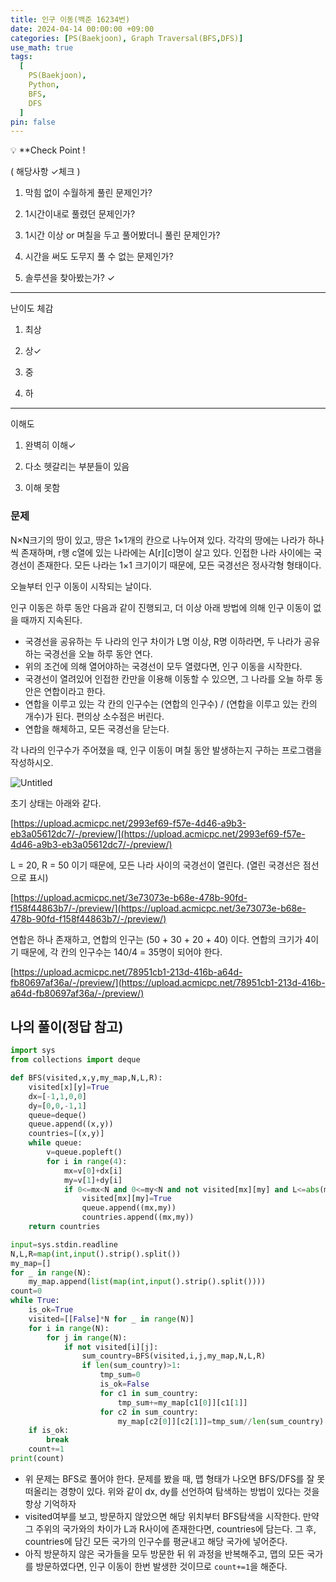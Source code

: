 ```yaml
---
title: 인구 이동(백준 16234번)
date: 2024-04-14 00:00:00 +09:00
categories: [PS(Baekjoon), Graph Traversal(BFS,DFS)]
use_math: true
tags:
  [
    PS(Baekjoon),
    Python,
    BFS,
    DFS
  ]
pin: false
---
```


💡 **Check Point !

( 해당사항 ✓체크 )

1. 막힘 없이 수월하게 풀린 문제인가? 

2. 1시간이내로 풀렸던 문제인가?

3. 1시간 이상 or 며칠을 두고 풀어봤더니 풀린 문제인가?

4. 시간을 써도 도무지 풀 수 없는 문제인가?

5. 솔루션을 찾아봤는가? ✓

---

난이도 체감

1. 최상

2. 상✓

3. 중

4. 하

---

이해도

1. 완벽히 이해✓

2. 다소 헷갈리는 부분들이 있음

3. 이해 못함

### 문제

N×N크기의 땅이 있고, 땅은 1×1개의 칸으로 나누어져 있다. 각각의 땅에는 나라가 하나씩 존재하며, r행 c열에 있는 나라에는 A[r][c]명이 살고 있다. 인접한 나라 사이에는 국경선이 존재한다. 모든 나라는 1×1 크기이기 때문에, 모든 국경선은 정사각형 형태이다.

오늘부터 인구 이동이 시작되는 날이다.

인구 이동은 하루 동안 다음과 같이 진행되고, 더 이상 아래 방법에 의해 인구 이동이 없을 때까지 지속된다.

- 국경선을 공유하는 두 나라의 인구 차이가 L명 이상, R명 이하라면, 두 나라가 공유하는 국경선을 오늘 하루 동안 연다.
- 위의 조건에 의해 열어야하는 국경선이 모두 열렸다면, 인구 이동을 시작한다.
- 국경선이 열려있어 인접한 칸만을 이용해 이동할 수 있으면, 그 나라를 오늘 하루 동안은 연합이라고 한다.
- 연합을 이루고 있는 각 칸의 인구수는 (연합의 인구수) / (연합을 이루고 있는 칸의 개수)가 된다. 편의상 소수점은 버린다.
- 연합을 해체하고, 모든 국경선을 닫는다.

각 나라의 인구수가 주어졌을 때, 인구 이동이 며칠 동안 발생하는지 구하는 프로그램을 작성하시오.

![Untitled](https://github.com/gihuni99/gihuni99.github.io/assets/90080065/fd0034cc-7410-4f60-b0a2-fb50b74a60bf)

초기 상태는 아래와 같다.

[https://upload.acmicpc.net/2993ef69-f57e-4d46-a9b3-eb3a05612dc7/-/preview/](https://upload.acmicpc.net/2993ef69-f57e-4d46-a9b3-eb3a05612dc7/-/preview/)

L = 20, R = 50 이기 때문에, 모든 나라 사이의 국경선이 열린다. (열린 국경선은 점선으로 표시)

[https://upload.acmicpc.net/3e73073e-b68e-478b-90fd-f158f44863b7/-/preview/](https://upload.acmicpc.net/3e73073e-b68e-478b-90fd-f158f44863b7/-/preview/)

연합은 하나 존재하고, 연합의 인구는 (50 + 30 + 20 + 40) 이다. 연합의 크기가 4이기 때문에, 각 칸의 인구수는 140/4 = 35명이 되어야 한다.

[https://upload.acmicpc.net/78951cb1-213d-416b-a64d-fb80697af36a/-/preview/](https://upload.acmicpc.net/78951cb1-213d-416b-a64d-fb80697af36a/-/preview/)

## 나의 풀이(정답 참고)

```python
import sys
from collections import deque

def BFS(visited,x,y,my_map,N,L,R):
    visited[x][y]=True
    dx=[-1,1,0,0]
    dy=[0,0,-1,1]
    queue=deque()
    queue.append((x,y))
    countries=[(x,y)]
    while queue:
        v=queue.popleft()
        for i in range(4):
            mx=v[0]+dx[i]
            my=v[1]+dy[i]
            if 0<=mx<N and 0<=my<N and not visited[mx][my] and L<=abs(my_map[v[0]][v[1]]-my_map[mx][my])<=R:
                visited[mx][my]=True
                queue.append((mx,my))
                countries.append((mx,my))
    return countries

input=sys.stdin.readline
N,L,R=map(int,input().strip().split())
my_map=[]
for _ in range(N):
    my_map.append(list(map(int,input().strip().split())))
count=0
while True:
    is_ok=True
    visited=[[False]*N for _ in range(N)]
    for i in range(N):
        for j in range(N):
            if not visited[i][j]:
                sum_country=BFS(visited,i,j,my_map,N,L,R)
                if len(sum_country)>1:
                    tmp_sum=0
                    is_ok=False
                    for c1 in sum_country:
                        tmp_sum+=my_map[c1[0]][c1[1]]
                    for c2 in sum_country:
                        my_map[c2[0]][c2[1]]=tmp_sum//len(sum_country)
    if is_ok:
        break
    count+=1
print(count)

```

- 위 문제는 BFS로 풀어야 한다. 문제를 봤을 때, 맵 형태가 나오면 BFS/DFS를 잘 못 떠올리는 경향이 있다. 위와 같이 dx, dy를 선언하여 탐색하는 방법이 있다는 것을 항상 기억하자
- visited여부를 보고, 방문하지 않았으면 해당 위치부터 BFS탐색을 시작한다. 만약 그 주위의 국가와의 차이가 L과 R사이에 존재한다면, countries에 담는다. 그 후, countries에 담긴 모든 국가의 인구수를 평균내고 해당 국가에 넣어준다.
- 아직 방문하지 않은 국가들을 모두 방문한 뒤 위 과정을 반복해주고, 맵의 모든 국가를 방문하였다면, 인구 이동이 한번 발생한 것이므로 `count+=1`을 해준다.